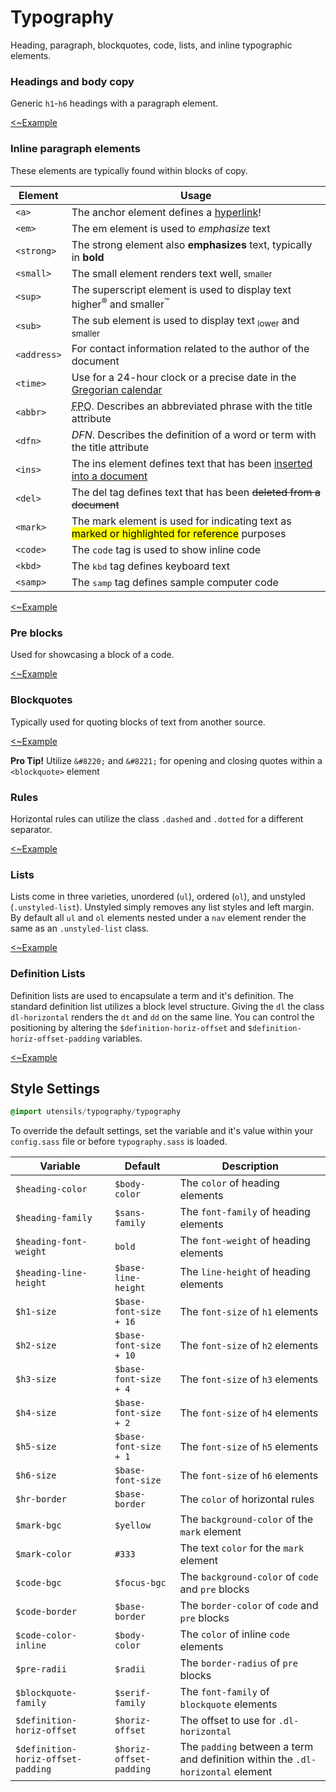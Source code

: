 # Typography
Heading, paragraph, blockquotes, code, lists, and inline typographic
elements.

### Headings and body copy
Generic `h1`-`h6` headings with a paragraph element.

[<~Example](markup/typography_headings.html.haml)

### Inline paragraph elements
These elements are typically found within blocks of copy.

Element     | Usage
----------- | ----------------------------------------------
`<a>`       | The anchor element defines a [hyperlink](http://www.modeset.com/)!
`<em>`      | The em element is used to _emphasize_ text
`<strong>`  | The strong element also <strong>emphasizes</strong> text, typically in <strong>bold</strong>
`<small>`   | The small element renders text well, <small>smaller</small>
`<sup>`     | The superscript element is used to display text higher<sup>&reg;</sup> and smaller<sup>&trade;</sup>
`<sub>`     | The sub element is used to display text <sub>lower</sub> and <sub>smaller</sub>
`<address>` | For contact information related to the author of the document
`<time>`    | Use for a <time>24-hour</time> clock or a precise date in the [Gregorian calendar](http://en.wikipedia.org/wiki/Gregorian_calendar)
`<abbr>`    | <abbr title="For Placement Only">FPO</abbr>. Describes an abbreviated phrase with the title attribute
`<dfn>`     | <dfn title="This is a definition">DFN</dfn>. Describes the definition of a word or term with the title attribute
`<ins>`     | The ins element defines text that has been <ins>inserted into a document</ins>
`<del>`     | The del tag defines text that has been <del>deleted from a document</del>
`<mark>`    | The mark element is used for indicating text as <mark>marked or highlighted for reference</mark> purposes
`<code>`    | The <code>code</code> tag is used to show inline code
`<kbd>`     | The <kbd>kbd</kbd> tag defines keyboard text
`<samp>`    | The <samp>samp</samp> tag defines sample computer code

[<~Example](markup/typography_inline.html.haml)

### Pre blocks
Used for showcasing a block of a code.

[<~Example](markup/typography_pre.html.haml)

### Blockquotes
Typically used for quoting blocks of text from another source.

[<~Example](markup/typography_blockquote.html.haml)

**Pro Tip!** Utilize `&#8220;` and `&#8221;` for opening and closing
quotes within a `<blockquote>` element

### Rules
Horizontal rules can utilize the class `.dashed` and `.dotted` for a
different separator.

[<~Example](markup/typography_rules.html.haml)

### Lists
Lists come in three varieties, unordered (`ul`), ordered (`ol`), and
unstyled (`.unstyled-list`). Unstyled simply removes any list styles and
left margin. By default all `ul` and `ol` elements nested under a `nav`
element render the same as an `.unstyled-list` class.

[<~Example](markup/typography_lists.html.haml)

### Definition Lists
Definition lists are used to encapsulate a term and it's definition. The
standard definition list utilizes a block level structure. Giving the
`dl` the class `dl-horizontal` renders the `dt` and `dd` on the same
line. You can control the positioning by altering the
`$definition-horiz-offset` and `$definition-horiz-offset-padding`
variables.

[<~Example](markup/typography_definition.html.haml)

## Style Settings
```sass
@import utensils/typography/typography
```

To override the default settings, set the variable and it's value within
your `config.sass` file or before `typography.sass` is loaded.

Variable                           | Default                 | Description
---------------------------------- | ----------------------- | -------------------------------------------
`$heading-color`                   | `$body-color`           | The `color` of heading elements
`$heading-family`                  | `$sans-family`          | The `font-family` of heading elements
`$heading-font-weight`             | `bold`                  | The `font-weight` of heading elements
`$heading-line-height`             | `$base-line-height`     | The `line-height` of heading elements
`$h1-size`                         | `$base-font-size + 16`  | The `font-size` of `h1` elements
`$h2-size`                         | `$base-font-size + 10`  | The `font-size` of `h2` elements
`$h3-size`                         | `$base-font-size + 4`   | The `font-size` of `h3` elements
`$h4-size`                         | `$base-font-size + 2`   | The `font-size` of `h4` elements
`$h5-size`                         | `$base-font-size + 1`   | The `font-size` of `h5` elements
`$h6-size`                         | `$base-font-size`       | The `font-size` of `h6` elements
`$hr-border`                       | `$base-border`          | The `color` of horizontal rules
`$mark-bgc`                        | `$yellow`               | The `background-color` of the `mark` element
`$mark-color`                      | `#333`                  | The text `color` for the `mark` element
`$code-bgc`                        | `$focus-bgc`            | The `background-color` of `code` and `pre` blocks
`$code-border`                     | `$base-border`          | The `border-color` of `code` and `pre` blocks
`$code-color-inline`               | `$body-color`           | The `color` of inline `code` elements
`$pre-radii`                       | `$radii`                | The `border-radius` of `pre` blocks
`$blockquote-family`               | `$serif-family`         | The `font-family` of `blockquote` elements
`$definition-horiz-offset`         | `$horiz-offset`         | The offset to use for `.dl-horizontal`
`$definition-horiz-offset-padding` | `$horiz-offset-padding` | The `padding` between a term and definition within the `.dl-horizontal` element

